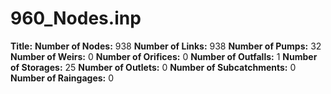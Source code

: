 # 960_Nodes.inp
**Title:** 
**Number of Nodes:** 938
**Number of Links:** 938
**Number of Pumps:** 32
**Number of Weirs:** 0
**Number of Orifices:** 0
**Number of Outfalls:** 1
**Number of Storages:** 25
**Number of Outlets:** 0
**Number of Subcatchments:** 0
**Number of Raingages:** 0
